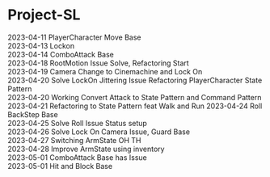 # Project-SL
2023-04-11 PlayerCharacter Move Base      
2023-04-13 Lockon       
2023-04-14 ComboAttack Base        
2023-04-18 RootMotion Issue Solve, Refactoring Start       
2023-04-19 Camera Change to Cinemachine and Lock On       
2023-04-20 Solve LockOn Jittering Issue Refactoring PlayerCharacter State Pattern     
2023-04-20 Working Convert Attack to State Pattern and Command Pattern       
2023-04-21 Refactoring to State Pattern feat Walk and Run
2023-04-24 Roll BackStep Base     
2023-04-25 Solve Roll Issue Status setup      
2023-04-26 Solve Lock On Camera Issue, Guard Base     
2023-04-27 Switching ArmState OH TH      
2023-04-28 Improve ArmState using inventory       
2023-05-01 ComboAttack Base has Issue      
2023-05-01 Hit and Block Base     